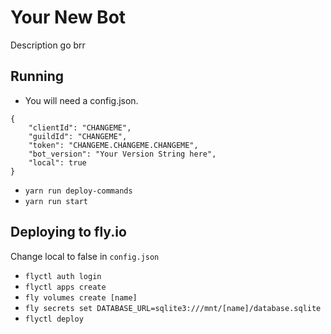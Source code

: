 # Your New Bot
Description go brr

## Running
- You will need a config.json. 
```
{
    "clientId": "CHANGEME",
	"guildId": "CHANGEME",
	"token": "CHANGEME.CHANGEME.CHANGEME",
	"bot_version": "Your Version String here",
	"local": true
}
```
- `yarn run deploy-commands`
- `yarn run start`

## Deploying to fly.io
Change local to false in `config.json`
- `flyctl auth login`
- `flyctl apps create`
- `fly volumes create [name]`
- `fly secrets set DATABASE_URL=sqlite3:///mnt/[name]/database.sqlite` 
- `flyctl deploy`
